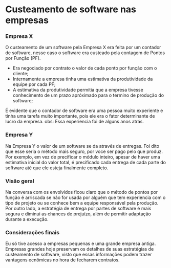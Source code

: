 # Custeamento de software nas empresas

### Empresa X
O custeamento de um software pela Empresa X era feita por um contador de software, nesse caso o software era custeado pela contagem de Pontos por Função (PF).  
* Era negociado por contrato o valor de cada ponto por função com o cliente;
* Internamente a empresa tinha uma estimativa da produtividade da equipe por cada PF;
* A estimativa da produtividade permitia que a empresa tivesse conhecimento de um prazo apróximado para o termino de produção do software;

É evidente que o contador de software era uma pessoa muito experiente e tinha uma tarefa muito importante, pois ele era o fator determinante de lucro da empresa.
obs: Essa experiencia foi de alguns anos atrás.

### Empresa Y
Na Empresa Y o valor de um software se da através de entregas. Foi dito que esse seria o método mais seguro, por voce ser pago pelo que produz. Por exemplo, em vez de precificar o módulo inteiro, apesar de haver uma estimativa inicial do valor total, é precificado cada entrega de cada parte do software até que ele esteja finalmente completo.

### Visão geral
Na conversa com os envolvidos ficou claro que o método de pontos por função é arriscada se não for usada por alguém que tem experiencia com o tipo de projeto ou se conhece bem a equipe responsável pela produção. Por outro lado, a estratégia de entrega por partes de software é mais segura e diminui as chances de prejuízo, além de permitir adaptação durante a execução.

### Considerações finais
Eu só tive acesso a empresas pequenas e uma grande empresa antiga. Empresas grandes hoje preservam os detalhes de suas estratégias de custeamento de software, visto que essas informações podem trazer vantagens ecnômicas no hora de fecharem contratos.